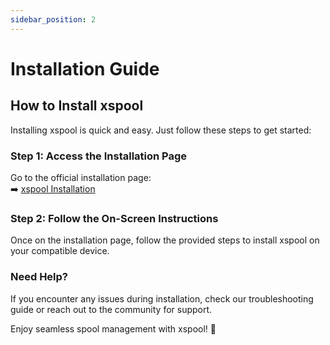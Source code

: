 ```yaml
---
sidebar_position: 2
---
```


# Installation Guide

## How to Install xspool

Installing xspool is quick and easy. Just follow these steps to get started:

### Step 1: Access the Installation Page

Go to the official installation page:  
➡️ [xspool Installation](https://xspool.com/install)

### Step 2: Follow the On-Screen Instructions

Once on the installation page, follow the provided steps to install xspool on your compatible device.

### Need Help?

If you encounter any issues during installation, check our troubleshooting guide or reach out to the community for support.

Enjoy seamless spool management with xspool! 🎉
